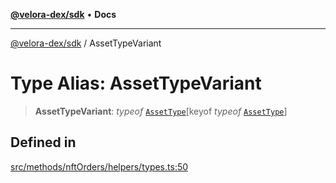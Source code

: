 [**@velora-dex/sdk**](../README.md) • **Docs**

***

[@velora-dex/sdk](../globals.md) / AssetTypeVariant

# Type Alias: AssetTypeVariant

> **AssetTypeVariant**: *typeof* [`AssetType`](../variables/AssetType.md)\[keyof *typeof* [`AssetType`](../variables/AssetType.md)\]

## Defined in

[src/methods/nftOrders/helpers/types.ts:50](https://github.com/VeloraDEX/sdk/blob/master/src/methods/nftOrders/helpers/types.ts#L50)
